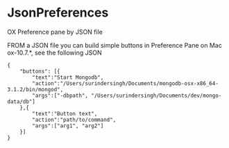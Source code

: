 # JsonPreferences
OX Preference pane by JSON file

FROM a JSON file you can build simple buttons in Preference Pane on Mac ox-10.7.*,
see the following JSON

```
{
    "buttons": [{
        "text":"Start Mongodb",
        "action":"/Users/surindersingh/Documents/mongodb-osx-x86_64-3.1.2/bin/mongod",
        "args":["-dbpath", "/Users/surindersingh/Documents/dev/mongo-data/db"]
    },{
        "text":"Button text",
        "action":"path/to/command",
        "args":["arg1", "arg2"]
    }]
}
```

